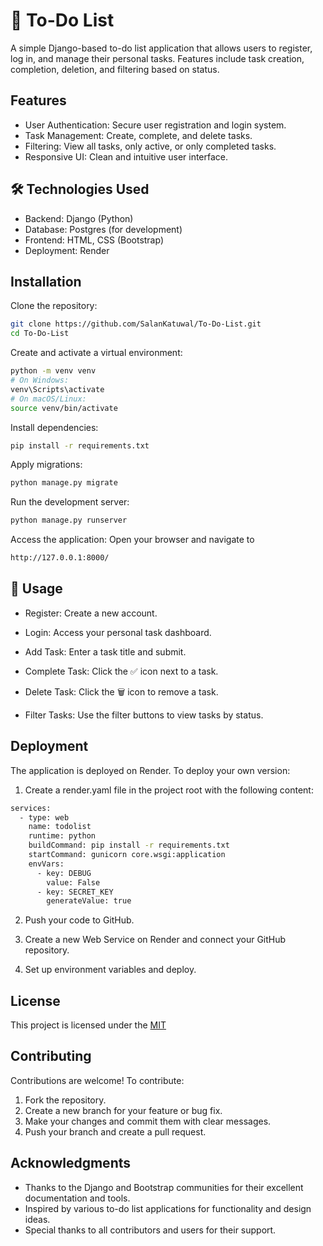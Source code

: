 
# 📝 To-Do List

A simple Django-based to-do list application that allows users to register, log in, and manage their personal tasks. Features include task creation, completion, deletion, and filtering based on status.




## Features

- User Authentication: Secure user registration and login system.
- Task Management: Create, complete, and delete tasks.
- Filtering: View all tasks, only active, or only completed tasks.
- Responsive UI: Clean and intuitive user interface.

## 🛠️ Technologies Used

- Backend: Django (Python)
- Database: Postgres (for development)
- Frontend: HTML, CSS (Bootstrap)
- Deployment: Render



## Installation

Clone the repository:

```bash
git clone https://github.com/SalanKatuwal/To-Do-List.git
cd To-Do-List
```
Create and activate a virtual environment:
```bash
python -m venv venv
# On Windows:
venv\Scripts\activate
# On macOS/Linux:
source venv/bin/activate
```
Install dependencies:

```bash
pip install -r requirements.txt
```
Apply migrations:
```bash
python manage.py migrate
```
Run the development server:
```bash
python manage.py runserver
```
Access the application: Open your browser and navigate to 
```bash
http://127.0.0.1:8000/
```
## 🧪 Usage

- Register: Create a new account.

- Login: Access your personal task dashboard.

- Add Task: Enter a task title and submit.

- Complete Task: Click the ✅ icon next to a task.

- Delete Task: Click the 🗑 icon to remove a task.

- Filter Tasks: Use the filter buttons to view tasks by status.

## Deployment

The application is deployed on Render. To deploy your own version:

1. Create a render.yaml file in the project root with the following content:
```bash
services:
  - type: web
    name: todolist
    runtime: python
    buildCommand: pip install -r requirements.txt
    startCommand: gunicorn core.wsgi:application
    envVars:
      - key: DEBUG
        value: False
      - key: SECRET_KEY
        generateValue: true

```
2. Push your code to GitHub.

3. Create a new Web Service on Render and connect your GitHub repository.

4. Set up environment variables and deploy.


## License

This project is licensed under the [MIT](https://choosealicense.com/licenses/mit/)

## Contributing

Contributions are welcome! To contribute:

1. Fork the repository.
2. Create a new branch for your feature or bug fix.
3. Make your changes and commit them with clear messages.
4. Push your branch and create a pull request.

## Acknowledgments

- Thanks to the Django and Bootstrap communities for their excellent documentation and tools.
- Inspired by various to-do list applications for functionality and design ideas.
- Special thanks to all contributors and users for their support.